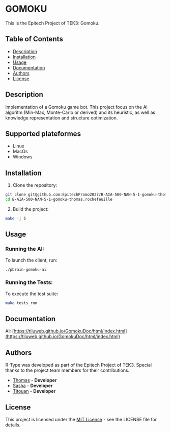 # GOMOKU

This is the Epitech Project of TEK3: Gomoku.

## Table of Contents
- [Description](#description)
- [Installation](#installation)
- [Usage](#usage)
- [Documentation](#documentation)
- [Authors](#authors)
- [License](#license)

## Description

Implementation of a Gomoku game bot.
This project focus on the AI algoritm (Min-Max, Monte-Carlo or derived) and its heuristic, as well as knowledge representation and structure optimization.

## Supported plateformes
- Linux
- MacOs
- Windows

## Installation

1. Clone the repository:
```bash
git clone git@github.com:EpitechPromo2027/B-AIA-500-NAN-5-1-gomoku-thomas.rochefeuille.git
cd B-AIA-500-NAN-5-1-gomoku-thomas.rochefeuille
```

2. Build the project:
```bash
make -j 5
```

## Usage
### Running the AI:
To launch the client, run:
```bash
./pbrain-gomoku-ai
```

### Running the Tests:
To execute the test suite:
```bash
make tests_run
```

## Documentation
AI: [https://tiluweb.github.io/GomokuDoc/html/index.html](https://tiluweb.github.io/GomokuDoc/html/index.html)

## Authors

R-Type was developed as part of the Epitech Project of TEK3. Special thanks to the project team members for their contributions.

- [Thomas](https://github.com/hodooos/) - **Developer**
- [Sasha](https://github.com/fanfouette) - **Developer**
- [Titouan](https://github.com/TiluWeb/) - **Developer**

## License
This project is licensed under the [MIT License](https://en.wikipedia.org/wiki/MIT_License) - see the LICENSE file for details.